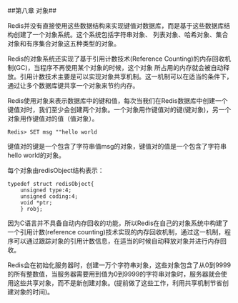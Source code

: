 ##第八章 对象##

Redis并没有直接使用这些数据结构来实现键值对数据库，而是基于这些数据库结构创建了一个对象系统。这个系统包括字符串对象、
列表对象、哈希对象、集合对象和有序集合对象这五种类型的对象。

Redis的对象系统还实现了基于引用计数技术(Reference Counting)的内存回收机制(GC)，当程序不再使用某个对象的时候，这个对象
所占用的内存就会被自动释放。引用计数技术主要是可以实现对象共享机制。这一机制可以在适当的条件下，通过让多个数据库键共享一个对象来节约内存。


Redis使用对象来表示数据库中的键和值，每次当我们在Redis数据库中创建一个键值对时，我们至少会创建两个对象。一个对象用作键值对的键(键对象)，另一个对象用作键值对的值（值对象）。

`Redis> SET msg ""hello world`

键值对的键是一个包含了字符串值msg的对象，键值对的值是一个包含了字符串hello world的对象。

每个对象由redisObject结构表示：

```
typedef struct redisObject{
    unsigned type:4;
    unsigned coding:4;
    void *ptr;
    } robj;
```

因为C语言并不具备自动内存回收的功能，所以Redis在自己的对象系统中构建了一个引用计数(reference counting)技术实现的内存回收机制，通过这一机制，程序可以通过跟踪对象的引用计数信息，在适当的时候自动释放对象并进行内存回收。

Redis会在初始化服务器时，创建一万个字符串对象，这些对象包含了从0到9999的所有整数值，当服务器需要用到值为0到9999的字符串对象时，服务器就会使用这些共享对象，而不是新创建对象。(提前做了这些工作，利用共享机制节省创建对象的时间)。

